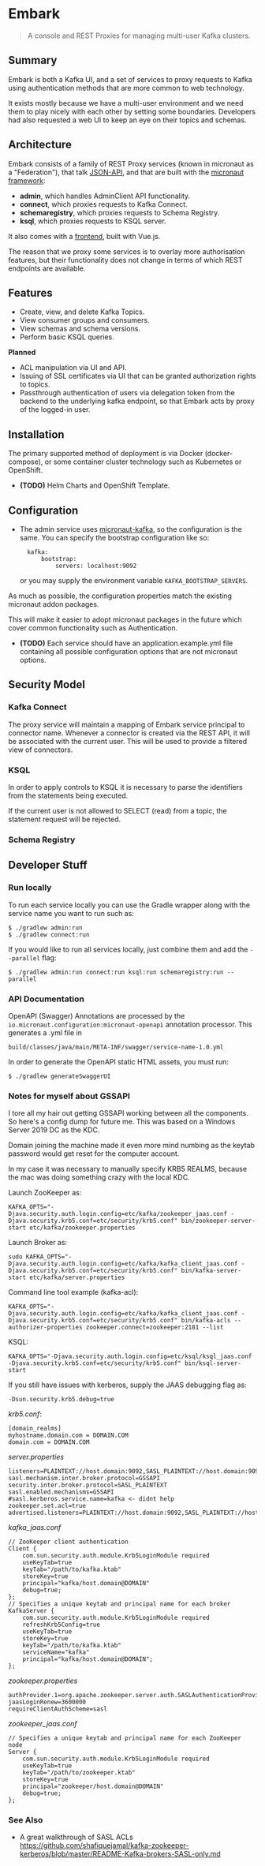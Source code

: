 # Embark #

> A console and REST Proxies for managing multi-user Kafka clusters.

## Summary ##

Embark is both a Kafka UI, and a set of services to proxy requests to Kafka using authentication methods that are more 
common to web technology.

It exists mostly because we have a multi-user environment and we need them to play nicely with each other by setting
some boundaries. Developers had also requested a web UI to keep an eye on their topics and schemas.

## Architecture ##

Embark consists of a family of REST Proxy services (known in micronaut as a "Federation"), 
that talk [JSON-API](https://jsonapi.org/), and that are built with the [micronaut framework](https://micronaut.io/):

- **admin**, which handles AdminClient API functionality.
- **connect**, which proxies requests to Kafka Connect.
- **schemaregistry**, which proxies requests to Schema Registry.
- **ksql**, which proxies requests to KSQL server.

It also comes with a [frontend](frontend), built with Vue.js.

The reason that we proxy some services is to overlay more authorisation features, but their functionality does not change
in terms of which REST endpoints are available.

## Features ##

- Create, view, and delete Kafka Topics.
- View consumer groups and consumers.
- View schemas and schema versions.
- Perform basic KSQL queries.

**Planned**

- ACL manipulation via UI and API.
- Issuing of SSL certificates via UI that can be granted authorization rights to topics.
- Passthrough authentication of users via delegation token from the backend to the underlying kafka endpoint, so that
  Embark acts by proxy of the logged-in user.

## Installation ##

The primary supported method of deployment is via Docker (docker-compose), or some container cluster technology such as 
Kubernetes or OpenShift.

- **(TODO)** Helm Charts and OpenShift Template.

## Configuration ##

- The admin service uses [micronaut-kafka](https://micronaut-projects.github.io/micronaut-kafka/latest/guide/), so
  the configuration is the same. You can specify the bootstrap configuration like so:   

        kafka:
            bootstrap:
                servers: localhost:9092

  or you may supply the environment variable `KAFKA_BOOTSTRAP_SERVERS`.


As much as possible, the configuration properties match the existing micronaut addon packages.

This will make it easier to adopt micronaut packages in the future which cover common functionality such as Authentication.

- **(TODO)** Each service should have an application.example.yml file containing all possible configuration options that
    are not micronaut options. 

## Security Model ##

### Kafka Connect ###

The proxy service will maintain a mapping of Embark service principal to connector name.
Whenever a connector is created via the REST API, it will be associated with the current user.
This will be used to provide a filtered view of connectors.

### KSQL ###

In order to apply controls to KSQL it is necessary to parse the identifiers from the statements being executed.

If the current user is not allowed to SELECT (read) from a topic, the statement request will be rejected.

### Schema Registry ###



## Developer Stuff ##

### Run locally ###

To run each service locally you can use the Gradle wrapper along with the service name you want to run such as:

    $ ./gradlew admin:run
    $ ./gradlew connect:run
    
If you would like to run all services locally, just combine them and add the `--parallel` flag:

    $ ./gradlew admin:run connect:run ksql:run schemaregistry:run --parallel
    
### API Documentation ###

OpenAPI (Swagger) Annotations are processed by the `io.micronaut.configuration:micronaut-openapi` annotation processor.
This generates a .yml file in 

    build/classes/java/main/META-INF/swagger/service-name-1.0.yml

In order to generate the OpenAPI static HTML assets, you must run:

    $ ./gradlew generateSwaggerUI
    
### Notes for myself about GSSAPI ###

I tore all my hair out getting GSSAPI working between all the components. So here's a config dump for future me.
This was based on a Windows Server 2019 DC as the KDC.

Domain joining the machine made it even more mind numbing as the keytab password would get reset for the computer account.

In my case it was necessary to manually specify KRB5 REALMS, because the mac was doing something crazy with the local KDC.

Launch ZooKeeper as:

    KAFKA_OPTS="-Djava.security.auth.login.config=etc/kafka/zookeeper_jaas.conf -Djava.security.krb5.conf=etc/security/krb5.conf" bin/zookeeper-server-start etc/kafka/zookeeper.properties

Launch Broker as:

    sudo KAFKA_OPTS="-Djava.security.auth.login.config=etc/kafka/kafka_client_jaas.conf -Djava.security.krb5.conf=etc/security/krb5.conf" bin/kafka-server-start etc/kafka/server.properties

Command line tool example (kafka-acl):

    KAFKA_OPTS="-Djava.security.auth.login.config=etc/kafka/kafka_client_jaas.conf -Djava.security.krb5.conf=etc/security/krb5.conf" bin/kafka-acls --authorizer-properties zookeeper.connect=zookeeper:2181 --list

KSQL:

    KAFKA_OPTS="-Djava.security.auth.login.config=etc/ksql/ksql_jaas.conf -Djava.security.krb5.conf=etc/security/krb5.conf" bin/ksql-server-start
  
If you still have issues with kerberos, supply the JAAS debugging flag as:

    -Dsun.security.krb5.debug=true


*krb5.conf*:

    [domain_realms]
    myhostname.domain.com = DOMAIN.COM
    domain.com = DOMAIN.COM

*server.properties*

    listeners=PLAINTEXT://host.domain:9092,SASL_PLAINTEXT://host.domain:9093
    sasl.mechanism.inter.broker.protocol=GSSAPI
    security.inter.broker.protocol=SASL_PLAINTEXT
    sasl.enabled.mechanisms=GSSAPI
    #sasl.kerberos.service.name=kafka <- didnt help
    zookeeper.set.acl=true
    advertised.listeners=PLAINTEXT://host.domain:9092,SASL_PLAINTEXT://host.domain:9093

*kafka_jaas.conf*
    
    // ZooKeeper client authentication
    Client {
        com.sun.security.auth.module.Krb5LoginModule required
        useKeyTab=true
        keyTab="/path/to/kafka.ktab"
        storeKey=true
        principal="kafka/host.domain@DOMAIN"
        debug=true;
    };
    // Specifies a unique keytab and principal name for each broker
    KafkaServer {
        com.sun.security.auth.module.Krb5LoginModule required
        refreshKrb5Config=true
        useKeyTab=true
        storeKey=true
        keyTab="/path/to/kafka.ktab"
        serviceName="kafka"
        principal="kafka/host.domain@DOMAIN";
    };


*zookeeper.properties*

    authProvider.1=org.apache.zookeeper.server.auth.SASLAuthenticationProvider
    jaasLoginRenew=3600000
    requireClientAuthScheme=sasl


*zookeeper_jaas.conf*

    // Specifies a unique keytab and principal name for each ZooKeeper node
    Server {
        com.sun.security.auth.module.Krb5LoginModule required
        useKeyTab=true
        keyTab="/path/to/zookeeper.ktab"
        storeKey=true
        principal="zookeeper/host.domain@DOMAIN"
        debug=true;
    };

### See Also ###

- A great walkthrough of SASL ACLs https://github.com/shafiquejamal/kafka-zookeeper-kerberos/blob/master/README-Kafka-brokers-SASL-only.md
